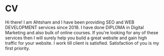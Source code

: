 # CV
Hi there! I am Ahtsham and I have been providing SEO and WEB DEVELOPMENT services since 2018. I have done DIPLOMA in Digital Marketing and also bulk of online courses. If you're looking for any of these services then I will surely help you build a great website and gain high traffic for your website. I work till client is satisfied. Satisfaction of you is my first priority.
